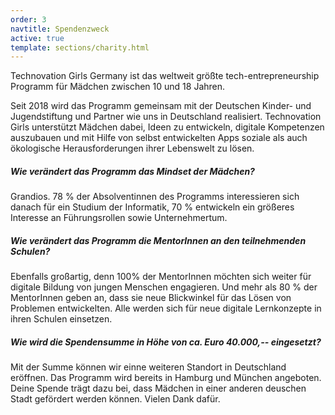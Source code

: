 ```yaml
---
order: 3
navtitle: Spendenzweck
active: true
template: sections/charity.html
---
```

Technovation Girls Germany ist das weltweit größte tech-entrepreneurship Programm für Mädchen zwischen 10 und 18 Jahren.

Seit 2018 wird das Programm gemeinsam mit der Deutschen Kinder- und Jugendstiftung und Partner wie uns in Deutschland realisiert. Technovation Girls unterstützt Mädchen dabei, Ideen zu entwickeln, digitale Kompetenzen auszubauen und mit Hilfe von selbst entwickelten Apps soziale als auch ökologische Herausforderungen ihrer Lebenswelt zu lösen.

##### Wie verändert das Programm das Mindset der Mädchen?
Grandios. 78 % der Absolventinnen des Programms interessieren sich danach für ein Studium der Informatik, 70 % entwickeln ein größeres Interesse an Führungsrollen sowie Unternehmertum. 

##### Wie verändert das Programm die MentorInnen an den teilnehmenden Schulen?
Ebenfalls großartig, denn 100% der MentorInnen möchten sich weiter für digitale Bildung von jungen Menschen engagieren. Und mehr als 80 % der MentorInnen geben an, dass sie neue Blickwinkel für das Lösen von Problemen entwickelten. Alle werden sich für neue digitale Lernkonzepte in ihren Schulen einsetzen.

##### Wie wird die Spendensumme in Höhe von ca. Euro 40.000,-- eingesetzt?
Mit der Summe können wir einne weiteren Standort in Deutschland eröffnen. Das Programm wird bereits in Hamburg und München angeboten. Deine Spende trägt dazu bei, dass Mädchen in einer anderen deuschen Stadt gefördert werden können. Vielen Dank dafür.
